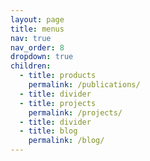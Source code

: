 ```yaml
---
layout: page
title: menus
nav: true
nav_order: 8
dropdown: true
children:
  - title: products
    permalink: /publications/
  - title: divider
  - title: projects
    permalink: /projects/
  - title: divider
  - title: blog
    permalink: /blog/
---
```

